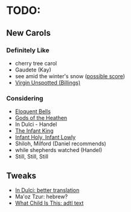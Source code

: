 # TODO:

## New Carols

### Definitely Like
* cherry tree carol
* Gaudete (Kay)
* see amid the winter's snow ([possible score](http://christmascarolmusic.org/SATB/WintersSnow.html))
* [Virgin Unspotted (Billings)](https://www.cpdl.org/wiki/images/a/a6/Billings_-_A_Virgin_Unspotted.pdf)

### Considering
* [Eloquent Bells](http://www.hymnsandcarolsofchristmas.com/Hymns_and_Carols/eloquent_bells_in_every_steeple.htm)
* [Gods of the Heathen](http://www.hymnsandcarolsofchristmas.com/Hymns_and_Carols/gods_of_the_heathen.htm)
* In Dulci - Handel
* [The Infant King](https://www.cpdl.org/wiki/images/e/e3/SIng_Lullaby_-_Full_Score.pdf)
* [Infant Holy, Infant Lowly](https://hymnary.org/text/infant_holy_infant_lowly#media)
* Shiloh, Milford (Daniel recommends)
* while shepherds watched (Handel)
* Still, Still, Still

## Tweaks
* [In Dulci: better translation](https://hymnary.org/text/in_dulci_jubilo_let_us_our_homage_show)
* Ma'oz Tzur: hebrew?
* [What Child Is This: adtl text](https://www.hymnsandcarolsofchristmas.com/Hymns_and_Carols/what_child_is_this_version_1.htm)
